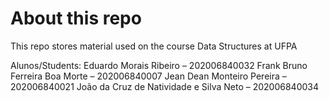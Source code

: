 # About this repo

This repo stores material used on the course Data Structures at UFPA

Alunos/Students: Eduardo Morais Ribeiro – 202006840032
                 Frank Bruno Ferreira Boa Morte – 202006840007
                 Jean Dean Monteiro Pereira – 202006840021
                 João da Cruz de Natividade e Silva Neto – 202006840034
